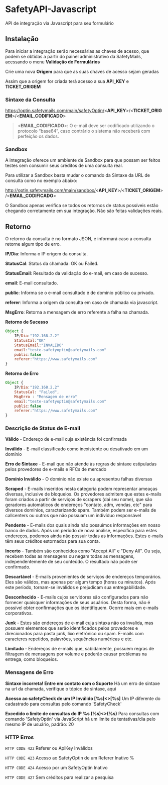 # SafetyAPI-Javascript
API de integração via Javascript para seu formulário

## Instalação

Para iniciar a integração serão necessárias as chaves de acesso, que podem se obtidas a partir do painel administrativo da SafetyMails, acessando o menu **Validação de Formulários**

Crie uma nova **Origem** para que as suas chaves de acesso sejam geradas

Assim que a origem for criada terá acesso a sua **API_KEY** e **TICKET_ORIGEM**

### Sintaxe da Consulta

https://optin.safetymails.com/main/safetyOptin/<**API_KEY**>/<**TICKET_ORIGEM**>/<**EMAIL_CODIFICADO**>
  
> &lt;**EMAIL_CODIFICADO**>: O e-mail deve ser codificado utilizando o protocolo “base64”, caso contrário o sistema não receberá com perfeição os dados.

### Sandbox

A integração oferece um ambiente de Sandbox para que possam ser feitos testes sem consumir seus créditos de uma consulta real.

Para utilizar a Sandbox basta mudar o comando da Sintaxe da URL de consulta como no exemplo abaixo:

http://optin.safetymails.com/main/sandbox/<**API_KEY**>/<**TICKET_ORIGEM**>/<**EMAIL_CODIFICADO**>

O Sandbox apenas verifica se todos os retornos de status possíveis estão chegando corretamente em sua integração. Não são feitas validações reais.

## Retorno

O retorno da consulta é no formato JSON, e informará caso a consulta retorne algum tipo de erro.

**IP/Dia**: Informa o IP origem da consulta.

**StatusCal**: Status da chamada: OK ou Failed.

**StatusEmail**: Resultado da validação do e-mail, em caso de sucesso.

**email**: E-mail consultado.

**public**: Informa se o e-mail consultado é de domínio público ou privado.

**referer**: Informa a origem da consulta em caso de chamada via javascript.

**MsgErro**: Retorna a mensagem de erro referente a falha na chamada.

**Retorno de Sucesso**
```javascript
Object {
	IP/Dia:"192.168.2.2"
	StatusCal:"OK"
	StatusEmail:"INVALIDO"
	email:"teste-safetyoptin@safetymails.com"
	public:false
	referer:"https://www.safetymails.com"
}
```
**Retorno de Erro**
```javascript
Object {
	IP/Dia:"192.168.2.2"
	StatusCal: "Failed",
	MsgErro : "Mensagem de erro"
	email:"teste-safetyoptin@safetymails.com"
	public:false
	referer:"https://www.safetymails.com"
}
```

### Descrição de Status de E-mail

**Válido** - Endereço de e-mail cuja existência foi confirmada

**Inválido** - E-mail classificado como inexistente ou desativado em um domínio

**Erro de Sintaxe** - E-mail que não atende às regras de sintaxe estipuladas pelos provedores de e-mails e RFCs de mercado

**Domínio Inválido** - O domínio não existe ou apresentou falhas diversas

**Scraped** - E-mails inseridos nesta categoria podem representar ameaças diversas, inclusive de bloqueios. Os provedores admitem que estes e-mails foram criados a partir de serviços de scrapers (daí seu nome), que são geradores automáticos de endereços "contato, adm, vendas, etc" para diversos domínios, caracterizando spam. Também podem ser e-mails de callcenters ou outros que não possuam um indivíduo responsável

**Pendente** - E-mails dos quais ainda não possuímos informações em nosso banco de dados. Após um período de nova análise, específica para estes endereços, podemos ainda não possuir todas as informações. Estes e-mails têm seus créditos estornados para sua conta.

**Incerto** - Também são conhecidos como "Accept All" e "Deny All". Ou seja, recebem todas as mensagens ou negam todas as mensagens, independentemente de seu conteúdo. O resultado não pode ser confirmado.

**Descartável** - E-mails provenientes de serviços de endereços temporários. Eles são válidos, mas apenas por algum tempo (horas ou minutos). Após este período, tornam-se inválidos e prejudicam sua entregabilidade.

**Desconhecido** - E-mails cujos servidores são configurados para não fornecer quaisquer informações de seus usuários. Desta forma, não é possível obter confirmações que os identifiquem. Ocorre mais em e-mails corporativos.

**Junk** - Estes são endereços de e-mail cuja sintaxa não os invalida, mas possuem elementos que serão identificados pelos provedores e direcionados para pasta junk, lixo eletrônico ou spam. E-mails com caracteres repetidos, palavrões, sequências numéricas e etc.

**Limitado** - Endereços de e-mails que, sabidamente, possuem regras de filtragem de mensagens por volume e poderão causar problemas na entrega, como bloqueios.

### Mensagens de Erro

**Sintaxe incorreta! Entre em contato com o Suporte**
Há um erro de sintaxe na url da chamada, verifique o tópico de sintaxe, aqui

**Acesso ao safetyCheck de um IP Inválido [%s]<>[%s]**
Um IP diferente do cadastrado para consultas pelo comando 'SafetyCheck'

**Excedido o limite de consultas do IP %s (%s)<>(%s)**
Para consultas com comando 'SafetyOptin' via JavaScript há um limite de tentativas/dia pelo mesmo IP de usuário, padrão: 20

### HTTP Erros

`HTTP CODE 422` Referer ou ApiKey Inválidos

`HTTP CODE 423` Acesso ao SafetyOptin de um Referer Inativo %

`HTTP CODE 424` Acesso por um SafetyOptin Inativo

`HTTP CODE 427` Sem créditos para realizar a pesquisa

